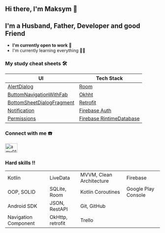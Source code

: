 ## Hi there, I'm Maksym 👋
## I'm a Husband, Father, Developer and good Friend
- **I'm currently open to work** :monocle_face:
- I'm currently learning everything :man_student:
### My study cheat sheets :hammer_and_wrench:
| **UI** | **Tech Stack** |
|---|---|
| [AlertDialog](https://github.com/amv0107/CustomAlertDialog)                       | [Room]() |
| [ButtomNavigationWithFab](https://github.com/amv0107/DemoButtomNavigationWithFab) | [Okhht]() | 
| [BottomSheetDialogFragment](https://github.com/amv0107/BottomSheetDialogFragment) | [Retrofit]() |
| [Notification](https://github.com/amv0107/Notifications)                          | [Firebase Auth]() |
| [Permissions](https://github.com/amv0107/Notifications)                           | [Firebase RintimeDatabase]() |


### Connect with me :phone:
<p align="left">
<a href="https://linkedin.com/in/amv0107" target="blank"><img align="center" src="https://raw.githubusercontent.com/rahuldkjain/github-profile-readme-generator/master/src/images/icons/Social/linked-in-alt.svg" alt="amv0107" height="30" width="40" /></a>
</p>

### Hard skills :bangbang:
|||||
|--------------------|----------------|------------------------|-------------------|
|Kotlin              |LiveData        |MVVM, Clean Architecture|Firebase           |
|OOP, SOLID          |SQLite, Room    |Kotlin Coroutines       |Google Play Console|
|Android SDK         |JSON, RestAPI   |Git, GitHub             |                   |
|Navigation Component|OkHttp, retrofit|Trello                  |                   |
